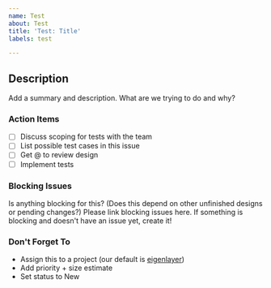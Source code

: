 ```yaml
---
name: Test
about: Test
title: 'Test: Title'
labels: test

---
```


## Description
Add a summary and description. What are we trying to do and why?

### Action Items
- [ ] Discuss scoping for tests with the team
- [ ] List possible test cases in this issue
- [ ] Get @ to review design
- [ ] Implement tests

### Blocking Issues
Is anything blocking for this? (Does this depend on other unfinished designs or pending changes?)
Please link blocking issues here. If something is blocking and doesn't have an issue yet, create it!

### Don't Forget To
* Assign this to a project (our default is [eigenlayer](https://github.com/Layr-Labs/eigenlayer-contracts))
* Add priority + size estimate
* Set status to New
